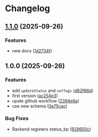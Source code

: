 # Changelog

## [1.1.0](https://github.com/immoJUMP/n8n-nodes-immojump/compare/v1.0.0...v1.1.0) (2025-09-26)


### Features

* new docs ([1d2734f](https://github.com/immoJUMP/n8n-nodes-immojump/commit/1d2734fd9f19d6cd55921346d8e0e2d92c699c1f))

## 1.0.0 (2025-09-26)


### Features

* add `updateStatus` and `setTags` ([d62f66d](https://github.com/immoJUMP/n8n-nodes-immojump/commit/d62f66d994ee4fec0fb20d78b21fd563bedb3374))
* first version ([ac254e3](https://github.com/immoJUMP/n8n-nodes-immojump/commit/ac254e363d3356f6f6c8c3924cb3aeee8fcda7af))
* upate github workflow ([2394e6a](https://github.com/immoJUMP/n8n-nodes-immojump/commit/2394e6a83b33b71ae306c31995bd9fc8c15e42b1))
* use new schema ([0a75cac](https://github.com/immoJUMP/n8n-nodes-immojump/commit/0a75cac9c5cc36aaef508284222adb8eb5867332))


### Bug Fixes

* Backend registers status_bp ([929650c](https://github.com/immoJUMP/n8n-nodes-immojump/commit/929650cfa519dfcbf76b761c5783a0c2ba890b6c))
